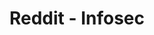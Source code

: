 ---
title: Reddit - Infosec
description: A community-curated aggregator of technical information security content. Our mission is to extract signal from the noise — to provide value to security practitioners, students, researchers, and hackers everywhere.
url: https://www.reddit.com/r/infosec/
image:
    # url: '/assets/images/cafe.png'
    # alt: 'Cafe'
tags: ['community', 'forum', 'news']
pubDate: 2023-11-08
draft: false
---